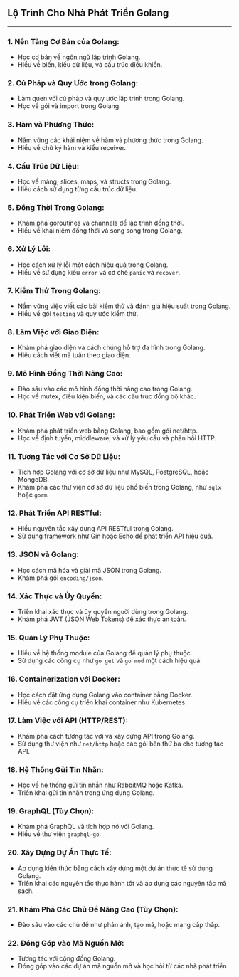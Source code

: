 ## Lộ Trình Cho Nhà Phát Triển Golang
----------------------------------

### 1\. Nền Tảng Cơ Bản của Golang:

-   Học cơ bản về ngôn ngữ lập trình Golang.
-   Hiểu về biến, kiểu dữ liệu, và cấu trúc điều khiển.

### 2\. Cú Pháp và Quy Ước trong Golang:

-   Làm quen với cú pháp và quy ước lập trình trong Golang.
-   Học về gói và import trong Golang.

### 3\. Hàm và Phương Thức:

-   Nắm vững các khái niệm về hàm và phương thức trong Golang.
-   Hiểu về chữ ký hàm và kiểu receiver.

### 4\. Cấu Trúc Dữ Liệu:

-   Học về mảng, slices, maps, và structs trong Golang.
-   Hiểu cách sử dụng từng cấu trúc dữ liệu.

### 5\. Đồng Thời Trong Golang:

-   Khám phá goroutines và channels để lập trình đồng thời.
-   Hiểu về khái niệm đồng thời và song song trong Golang.

### 6\. Xử Lý Lỗi:

-   Học cách xử lý lỗi một cách hiệu quả trong Golang.
-   Hiểu về sử dụng kiểu `error` và cơ chế `panic` và `recover`.

### 7\. Kiểm Thử Trong Golang:

-   Nắm vững việc viết các bài kiểm thử và đánh giá hiệu suất trong Golang.
-   Hiểu về gói `testing` và quy ước kiểm thử.

### 8\. Làm Việc với Giao Diện:

-   Khám phá giao diện và cách chúng hỗ trợ đa hình trong Golang.
-   Hiểu cách viết mã tuân theo giao diện.

### 9\. Mô Hình Đồng Thời Nâng Cao:

-   Đào sâu vào các mô hình đồng thời nâng cao trong Golang.
-   Học về mutex, điều kiện biến, và các cấu trúc đồng bộ khác.

### 10\. Phát Triển Web với Golang:

-   Khám phá phát triển web bằng Golang, bao gồm gói net/http.
-   Học về định tuyến, middleware, và xử lý yêu cầu và phản hồi HTTP.

### 11\. Tương Tác với Cơ Sở Dữ Liệu:

-   Tích hợp Golang với cơ sở dữ liệu như MySQL, PostgreSQL, hoặc MongoDB.
-   Khám phá các thư viện cơ sở dữ liệu phổ biến trong Golang, như `sqlx` hoặc `gorm`.

### 12\. Phát Triển API RESTful:

-   Hiểu nguyên tắc xây dựng API RESTful trong Golang.
-   Sử dụng framework như Gin hoặc Echo để phát triển API hiệu quả.

### 13\. JSON và Golang:

-   Học cách mã hóa và giải mã JSON trong Golang.
-   Khám phá gói `encoding/json`.

### 14\. Xác Thực và Ủy Quyền:

-   Triển khai xác thực và ủy quyền người dùng trong Golang.
-   Khám phá JWT (JSON Web Tokens) để xác thực an toàn.

### 15\. Quản Lý Phụ Thuộc:

-   Hiểu về hệ thống module của Golang để quản lý phụ thuộc.
-   Sử dụng các công cụ như `go get` và `go mod` một cách hiệu quả.

### 16\. Containerization với Docker:

-   Học cách đặt ứng dụng Golang vào container bằng Docker.
-   Hiểu về các công cụ triển khai container như Kubernetes.

### 17\. Làm Việc với API (HTTP/REST):

-   Khám phá cách tương tác với và xây dựng API trong Golang.
-   Sử dụng thư viện như `net/http` hoặc các gói bên thứ ba cho tương tác API.

### 18\. Hệ Thống Gửi Tin Nhắn:

-   Học về hệ thống gửi tin nhắn như RabbitMQ hoặc Kafka.
-   Triển khai gửi tin nhắn trong ứng dụng Golang.

### 19\. GraphQL (Tùy Chọn):

-   Khám phá GraphQL và tích hợp nó với Golang.
-   Hiểu về thư viện `graphql-go`.

### 20\. Xây Dựng Dự Án Thực Tế:

-   Áp dụng kiến thức bằng cách xây dựng một dự án thực tế sử dụng Golang.
-   Triển khai các nguyên tắc thực hành tốt và áp dụng các nguyên tắc mã sạch.

### 21\. Khám Phá Các Chủ Đề Nâng Cao (Tùy Chọn):

-   Đào sâu vào các chủ đề như phản ánh, tạo mã, hoặc mạng cấp thấp.

### 22\. Đóng Góp vào Mã Nguồn Mở:

-   Tương tác với cộng đồng Golang.
-   Đóng góp vào các dự án mã nguồn mở và học hỏi từ các nhà phát triển